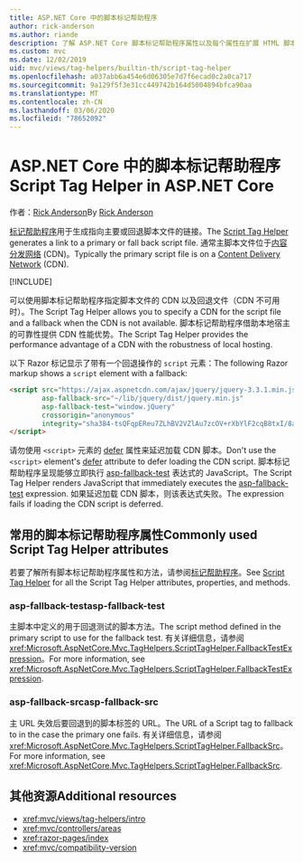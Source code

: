 ```yaml
---
title: ASP.NET Core 中的脚本标记帮助程序
author: rick-anderson
ms.author: riande
description: 了解 ASP.NET Core 脚本标记帮助程序属性以及每个属性在扩展 HTML 脚本标记的行为中所起的作用。
ms.custom: mvc
ms.date: 12/02/2019
uid: mvc/views/tag-helpers/builtin-th/script-tag-helper
ms.openlocfilehash: a037abb6a454e6d06305e7d7f6ecad0c2a0ca717
ms.sourcegitcommit: 9a129f5f3e31cc449742b164d5004894bfca90aa
ms.translationtype: MT
ms.contentlocale: zh-CN
ms.lasthandoff: 03/06/2020
ms.locfileid: "78652092"
---
```

# <a name="script-tag-helper-in-aspnet-core"></a><span data-ttu-id="20eb8-103">ASP.NET Core 中的脚本标记帮助程序</span><span class="sxs-lookup"><span data-stu-id="20eb8-103">Script Tag Helper in ASP.NET Core</span></span>

<span data-ttu-id="20eb8-104">作者：[Rick Anderson](https://twitter.com/RickAndMSFT)</span><span class="sxs-lookup"><span data-stu-id="20eb8-104">By [Rick Anderson](https://twitter.com/RickAndMSFT)</span></span>

<span data-ttu-id="20eb8-105">[标记帮助程序](xref:Microsoft.AspNetCore.Mvc.TagHelpers.ScriptTagHelper)用于生成指向主要或回退脚本文件的链接。</span><span class="sxs-lookup"><span data-stu-id="20eb8-105">The [Script Tag Helper](xref:Microsoft.AspNetCore.Mvc.TagHelpers.ScriptTagHelper) generates a link to a primary or fall back script file.</span></span> <span data-ttu-id="20eb8-106">通常主脚本文件位于[内容分发网络](/office365/enterprise/content-delivery-networks#what-exactly-is-a-cdn) (CDN)。</span><span class="sxs-lookup"><span data-stu-id="20eb8-106">Typically the primary script file is on a [Content Delivery Network](/office365/enterprise/content-delivery-networks#what-exactly-is-a-cdn) (CDN).</span></span>

[!INCLUDE[](~/includes/cdn.md)]

<span data-ttu-id="20eb8-107">可以使用脚本标记帮助程序指定脚本文件的 CDN 以及回退文件（CDN 不可用时）。</span><span class="sxs-lookup"><span data-stu-id="20eb8-107">The Script Tag Helper allows you to specify a CDN for the script file and a fallback when the CDN is not available.</span></span> <span data-ttu-id="20eb8-108">脚本标记帮助程序借助本地宿主的可靠性提供 CDN 性能优势。</span><span class="sxs-lookup"><span data-stu-id="20eb8-108">The Script Tag Helper provides the performance advantage of a CDN with the robustness of local hosting.</span></span>

<span data-ttu-id="20eb8-109">以下 Razor 标记显示了带有一个回退操作的 `script` 元素：</span><span class="sxs-lookup"><span data-stu-id="20eb8-109">The following Razor markup shows a `script` element with a fallback:</span></span>

```html
<script src="https://ajax.aspnetcdn.com/ajax/jquery/jquery-3.3.1.min.js"
        asp-fallback-src="~/lib/jquery/dist/jquery.min.js"
        asp-fallback-test="window.jQuery"
        crossorigin="anonymous"
        integrity="sha384-tsQFqpEReu7ZLhBV2VZlAu7zcOV+rXbYlF2cqB8txI/8aZajjp4Bqd+V6D5IgvKT">
</script>
```

<span data-ttu-id="20eb8-110">请勿使用 `<script>` 元素的 [defer](https://developer.mozilla.org/docs/Web/HTML/Element/script) 属性来延迟加载 CDN 脚本。</span><span class="sxs-lookup"><span data-stu-id="20eb8-110">Don't use the `<script>` element's [defer](https://developer.mozilla.org/docs/Web/HTML/Element/script) attribute to defer loading the CDN script.</span></span> <span data-ttu-id="20eb8-111">脚本标记帮助程序呈现能够立即执行 [asp-fallback-test](#asp-fallback-test) 表达式的 JavaScript。</span><span class="sxs-lookup"><span data-stu-id="20eb8-111">The Script Tag Helper renders JavaScript that immediately executes the [asp-fallback-test](#asp-fallback-test) expression.</span></span> <span data-ttu-id="20eb8-112">如果延迟加载 CDN 脚本，则该表达式失败。</span><span class="sxs-lookup"><span data-stu-id="20eb8-112">The expression fails if loading the CDN script is deferred.</span></span>

## <a name="commonly-used-script-tag-helper-attributes"></a><span data-ttu-id="20eb8-113">常用的脚本标记帮助程序属性</span><span class="sxs-lookup"><span data-stu-id="20eb8-113">Commonly used Script Tag Helper attributes</span></span>

<span data-ttu-id="20eb8-114">若要了解所有脚本标记帮助程序属性和方法，请参阅[标记帮助程序](xref:Microsoft.AspNetCore.Mvc.TagHelpers.ScriptTagHelper)。</span><span class="sxs-lookup"><span data-stu-id="20eb8-114">See [Script Tag Helper](xref:Microsoft.AspNetCore.Mvc.TagHelpers.ScriptTagHelper) for all the Script Tag Helper attributes, properties, and methods.</span></span>

### <a name="asp-fallback-test"></a><span data-ttu-id="20eb8-115">asp-fallback-test</span><span class="sxs-lookup"><span data-stu-id="20eb8-115">asp-fallback-test</span></span>

<span data-ttu-id="20eb8-116">主脚本中定义的用于回退测试的脚本方法。</span><span class="sxs-lookup"><span data-stu-id="20eb8-116">The script method defined in the primary script to use for the fallback test.</span></span> <span data-ttu-id="20eb8-117">有关详细信息，请参阅 <xref:Microsoft.AspNetCore.Mvc.TagHelpers.ScriptTagHelper.FallbackTestExpression>。</span><span class="sxs-lookup"><span data-stu-id="20eb8-117">For more information, see <xref:Microsoft.AspNetCore.Mvc.TagHelpers.ScriptTagHelper.FallbackTestExpression>.</span></span>

### <a name="asp-fallback-src"></a><span data-ttu-id="20eb8-118">asp-fallback-src</span><span class="sxs-lookup"><span data-stu-id="20eb8-118">asp-fallback-src</span></span>

<span data-ttu-id="20eb8-119">主 URL 失效后要回退到的脚本标签的 URL。</span><span class="sxs-lookup"><span data-stu-id="20eb8-119">The URL of a Script tag to fallback to in the case the primary one fails.</span></span> <span data-ttu-id="20eb8-120">有关详细信息，请参阅 <xref:Microsoft.AspNetCore.Mvc.TagHelpers.ScriptTagHelper.FallbackSrc>。</span><span class="sxs-lookup"><span data-stu-id="20eb8-120">For more information, see <xref:Microsoft.AspNetCore.Mvc.TagHelpers.ScriptTagHelper.FallbackSrc>.</span></span>

## <a name="additional-resources"></a><span data-ttu-id="20eb8-121">其他资源</span><span class="sxs-lookup"><span data-stu-id="20eb8-121">Additional resources</span></span>

* <xref:mvc/views/tag-helpers/intro>
* <xref:mvc/controllers/areas>
* <xref:razor-pages/index>
* <xref:mvc/compatibility-version>

